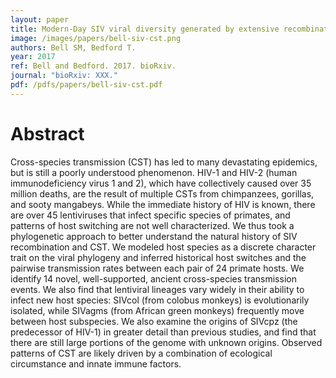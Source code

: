 ```yaml
---
layout: paper
title: Modern-Day SIV viral diversity generated by extensive recombination and cross-species transmission
image: /images/papers/bell-siv-cst.png
authors: Bell SM, Bedford T.
year: 2017
ref: Bell and Bedford. 2017. bioRxiv.
journal: "bioRxiv: XXX."
pdf: /pdfs/papers/bell-siv-cst.pdf
---
```


# Abstract

Cross-species transmission (CST) has led to many devastating epidemics, but is still a poorly understood phenomenon. HIV-1 and HIV-2 (human immunodeficiency virus 1 and 2), which have collectively caused over 35 million deaths, are the result of multiple CSTs from chimpanzees, gorillas, and sooty mangabeys. While the immediate history of HIV is known, there are over 45 lentiviruses that infect specific species of primates, and patterns of host switching are not well characterized. We thus took a phylogenetic approach to better understand the natural history of SIV recombination and CST. We modeled host species as a discrete character trait on the viral phylogeny and inferred historical host switches and the pairwise transmission rates between each pair of 24 primate hosts. We identify 14 novel, well-supported, ancient cross-species transmission events. We also find that lentiviral lineages vary widely in their ability to infect new host species: SIVcol (from colobus monkeys) is evolutionarily isolated, while SIVagms (from African green monkeys) frequently move between host subspecies. We also examine the origins of SIVcpz (the predecessor of HIV-1) in greater detail than previous studies, and find that there are still large portions of the genome with unknown origins. Observed patterns of CST are likely driven by a combination of ecological circumstance and innate immune factors.
